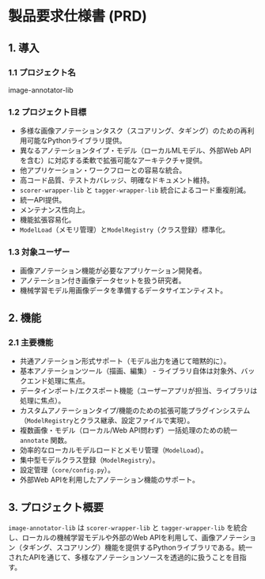 # 製品要求仕様書 (PRD)

## 1. 導入

### 1.1 プロジェクト名

image-annotator-lib

### 1.2 プロジェクト目標

- 多様な画像アノテーションタスク（スコアリング、タギング）のための再利用可能なPythonライブラリ提供。
- 異なるアノテーションタイプ・モデル（ローカルMLモデル、外部Web APIを含む）に対応する柔軟で拡張可能なアーキテクチャ提供。
- 他アプリケーション・ワークフローとの容易な統合。
- 高コード品質、テストカバレッジ、明確なドキュメント維持。
- `scorer-wrapper-lib` と `tagger-wrapper-lib` 統合によるコード重複削減。
- 統一API提供。
- メンテナンス性向上。
- 機能拡張容易化。
- `ModelLoad`（メモリ管理）と`ModelRegistry`（クラス登録）標準化。

### 1.3 対象ユーザー

- 画像アノテーション機能が必要なアプリケーション開発者。
- アノテーション付き画像データセットを扱う研究者。
- 機械学習モデル用画像データを準備するデータサイエンティスト。

## 2. 機能

### 2.1 主要機能

- 共通アノテーション形式サポート（モデル出力を通じて暗黙的に）。
- 基本アノテーションツール（描画、編集） - ライブラリ自体は対象外、バックエンド処理に焦点。
- データインポート/エクスポート機能（ユーザーアプリが担当、ライブラリは処理に焦点）。
- カスタムアノテーションタイプ/機能のための拡張可能プラグインシステム（`ModelRegistry`とクラス継承、設定ファイルで実現）。
- 複数画像・モデル（ローカル/Web API問わず）一括処理のための統一 `annotate` 関数。
- 効率的なローカルモデルロードとメモリ管理（`ModelLoad`）。
- 集中型モデルクラス登録（`ModelRegistry`）。
- 設定管理（`core/config.py`）。
- 外部Web APIを利用したアノテーション機能のサポート。

## 3. プロジェクト概要

`image-annotator-lib` は `scorer-wrapper-lib` と `tagger-wrapper-lib` を統合し、ローカルの機械学習モデルや外部のWeb APIを利用して、画像アノテーション（タギング、スコアリング）機能を提供するPythonライブラリである。統一されたAPIを通じて、多様なアノテーションソースを透過的に扱うことを目指す。